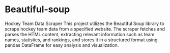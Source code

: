 # Beautiful-soup
Hockey Team Data Scraper This project utilizes the Beautiful Soup library to scrape hockey team data from a specified website. The scraper fetches and parses the HTML content, extracting relevant information such as team names, statistics, and rankings, and stores it in a structured format using pandas DataFrame for easy analysis and visualization.
